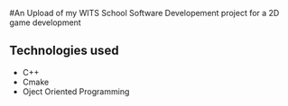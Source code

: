 #An Upload of my WITS School Software Developement project for a 2D game development

## Technologies used
- C++
- Cmake
- Oject Oriented Programming
